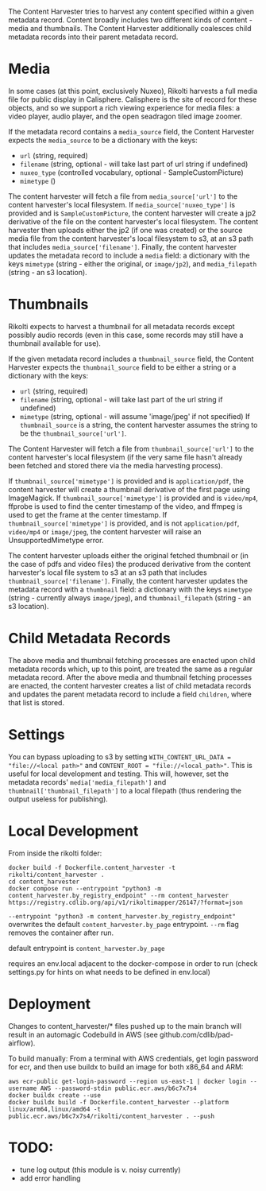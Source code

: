 The Content Harvester tries to harvest any content specified within a given metadata record. Content broadly includes two different kinds of content - media and thumbnails. The Content Harvester additionally coalesces child metadata records into their parent metadata record. 

# Media

In some cases (at this point, exclusively Nuxeo), Rikolti harvests a full media file for public display in Calisphere. Calisphere is the site of record for these objects, and so we support a rich viewing experience for media files: a video player, audio player, and the open seadragon tiled image zoomer. 

If the metadata record contains a `media_source` field, the Content Harvester expects the `media_source` to be a dictionary with the keys: 
- `url` (string, required)
- `filename` (string, optional - will take last part of url string if undefined)
- `nuxeo_type` (controlled vocabulary, optional - SampleCustomPicture)
- `mimetype` ()

The content harvester will fetch a file from `media_source['url']` to the content harvester's local filesystem. If `media_source['nuxeo_type']` is provided and is `SampleCustomPicture`, the content harvester will create a jp2 derivative of the file on the content harvester's local filesystem. The content harvester then uploads either the jp2 (if one was created) or the source media file from the content harvester's local filesystem to s3, at an s3 path that includes `media_source['filename']`. Finally, the content harvester updates the metadata record to include a `media` field: a dictionary with the keys `mimetype` (string - either the original, or `image/jp2`), and `media_filepath` (string - an s3 location). 

# Thumbnails

Rikolti expects to harvest a thumbnail for all metadata records except possibly audio records (even in this case, some records may still have a thumbnail available for use). 

If the given metadata record includes a `thumbnail_source` field, the Content Harvester expects the `thumbnail_source` field to be either a string or a dictionary with the keys:
- `url` (string, required)
- `filename` (string, optional - will take last part of the url string if undefined)
- `mimetype` (string, optional - will assume 'image/jpeg' if not specified)
If `thumbnail_source` is a string, the content harvester assumes the string to be the `thumbnail_source['url']`. 

The Content Harvester will fetch a file from `thumbnail_source['url']` to the content harvester's local filesystem (if the very same file hasn't already been fetched and stored there via the media harvesting process). 

If `thumbnail_source['mimetype']` is provided and is `application/pdf`, the content harvester will create a thumbnail derivative of the first page using ImageMagick. If `thumbnail_source['mimetype']` is provided and is `video/mp4`, ffprobe is used to find the center timestamp of the video, and ffmpeg is used to get the frame at the center timestamp. If `thumbnail_source['mimetype']` is provided, and is not `application/pdf`, `video/mp4` or `image/jpeg`, the content harvester will raise an UnsupportedMimetype error. 

The content harvester uploads either the original fetched thumbnail or (in the case of pdfs and video files) the produced derivative from the content harvester's local file system to s3 at an s3 path that includes `thumbnail_source['filename']`. Finally, the content harvester updates the metadata record with a `thumbnail` field: a dictionary with the keys `mimetype` (string - currently always `image/jpeg`), and `thumbnail_filepath` (string - an s3 location). 

# Child Metadata Records

The above media and thumbnail fetching processes are enacted upon child metadata records which, up to this point, are treated the same as a regular metadata record. After the above media and thumbnail fetching processes are enacted, the content harvester creates a list of child metadata records and updates the parent metadata record to include a field `children`, where that list is stored. 

# Settings

You can bypass uploading to s3 by setting `WITH_CONTENT_URL_DATA = "file://<local path>"` and `CONTENT_ROOT = "file://<local_path>"`. This is useful for local development and testing. This will, however, set the metadata records' `media['media_filepath']` and `thumbnail['thumbnail_filepath']` to a local filepath (thus rendering the output useless for publishing).

# Local Development

From inside the rikolti folder:
```
docker build -f Dockerfile.content_harvester -t rikolti/content_harvester .
cd content_harvester
docker compose run --entrypoint "python3 -m content_harvester.by_registry_endpoint" --rm content_harvester https://registry.cdlib.org/api/v1/rikoltimapper/26147/?format=json
```

`--entrypoint "python3 -m content_harvester.by_registry_endpoint"` overwrites the default `content_harvester.by_page` entrypoint.
`--rm` flag removes the container after run.

default entrypoint is `content_harvester.by_page` 

requires an env.local adjacent to the docker-compose in order to run (check settings.py for hints on what needs to be defined in env.local)

# Deployment

Changes to content_harvester/* files pushed up to the main branch will result in an automagic Codebuild in AWS (see github.com/cdlib/pad-airflow). 

To build manually: From a terminal with AWS credentials, get login password for ecr, and then use buildx to build an image for both x86_64 and ARM:

```
aws ecr-public get-login-password --region us-east-1 | docker login --username AWS --password-stdin public.ecr.aws/b6c7x7s4
docker buildx create --use
docker buildx build -f Dockerfile.content_harvester --platform linux/arm64,linux/amd64 -t public.ecr.aws/b6c7x7s4/rikolti/content_harvester . --push
```

# TODO:
- tune log output (this module is v. noisy currently)
- add error handling
